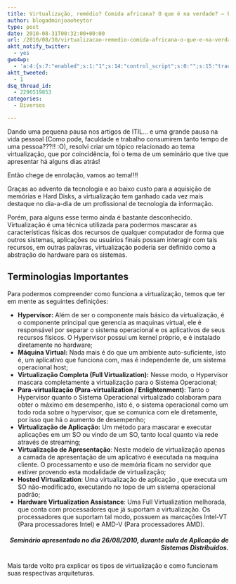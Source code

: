 ```yaml
---
title: Virtualização, remédio? Comida africana? O que é na verdade? – Parte 1
author: blogadminjoaoheytor
type: post
date: 2010-08-31T00:32:00+00:00
url: /2010/08/30/virtualizacao-remedio-comida-africana-o-que-e-na-verdade-parte-1/
aktt_notify_twitter:
  - yes
gwo4wp:
  - 'a:4:{s:7:"enabled";s:1:"1";s:14:"control_script";s:0:"";s:15:"tracking_script";s:0:"";s:17:"conversion_script";s:0:"";}'
aktt_tweeted:
  - 1
dsq_thread_id:
  - 2296519853
categories:
  - Diversos

---
```

Dando uma pequena pausa nos artigos de ITIL&#8230; e uma grande pausa na vida pessoal (Como pode, faculdade e trabalho consumirem tanto tempo de uma pessoa???!! :O), resolvi criar um tópico relacionado ao tema virtualização, que por coincidência, foi o tema de um seminário que tive que apresentar há alguns dias atrás!

Então chege de enrolação, vamos ao tema!!!!

Graças ao advento da tecnologia e ao baixo custo para a aquisição de memórias e Hard Disks, a virtualização tem ganhado cada vez mais destaque no dia-a-dia de um profissional de tecnologia da informação.

Porém, para alguns esse termo ainda é bastante desconhecido. Virtualização é uma técnica utilizada para podermos mascarar as características físicas dos recursos de qualquer computador de forma que outros sistemas, aplicações ou usuários finais possam interagir com tais recursos, em outras palavras, virtualização poderia ser definido como a abstração do hardware para os sistemas.

## Terminologias Importantes

Para podermos compreender como funciona a virtualização, temos que ter em mente as seguintes definições:

  * **Hypervisor:** Além de ser o componente mais básico da virtualização, é o componente principal que gerencia as maquinas virtual, ele é responsável por separar o sistema operacional e os aplicativos de seus recursos físicos. O Hypervisor possui um kernel próprio, e é instalado diretamente no hardware;
  * **Máquina Virtual:** Nada mais é do que um ambiente auto-suficiente, isto é, um aplicativo que funciona com, mas é independente de, um sistema operacional host;
  * **Virtualização Completa (Full Virtualization):** Nesse modo, o Hypervisor mascara completamente a virtualização para o Sistema Operacional;
  * **Para-virtualização (Para-virtualization / Enlightenment)**: Tanto o Hypervisor quanto o Sistema Operacional virtualizado colaboram para obter o máximo em desempenho, isto é, o sistema operacional como um todo roda sobre o hypervisor, que se comunica com ele diretamente, por isso que há o aumento de desempenho;
  * **Virtualização de Aplicação:** Um método para mascarar e executar aplicações em um SO ou vindo de um SO, tanto local quanto via rede através de streaming;
  * **Virtualização de Apresentação**: Neste modelo de virtualização apenas a camada de apresentação de um aplicativo é executada na maquina cliente. O processamento e uso de memória ficam no servidor que estiver provendo esta modalidade de virtualização;
  * **Hosted Virtualization**: Uma virtualização de aplicação , que executa um SO não-modificado, executando no topo de um sistema operacional padrão;
  * **Hardware Virtualization Assistance**: Uma Full Virtualization melhorada, que conta com processadores que já suportam a virtualização. Os processadores que suportam tal modo, possuem as marcações Intel-VT (Para processadores Intel) e AMD-V (Para processadores AMD).

<h5 style="text-align: right">
  Seminário apresentado no dia 26/08/2010, durante aula de Aplicação de Sistemas Distribuidos.
</h5>

<p style="text-align: left">
  Mais tarde volto pra explicar os tipos de virtualização e como funcionam suas respectivas arquiteturas.
</p>